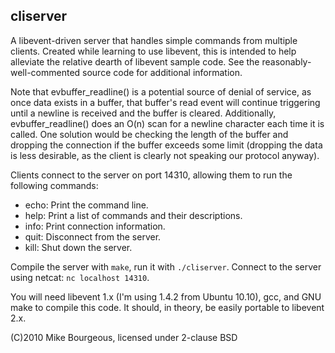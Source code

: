 cliserver
---------
A libevent-driven server that handles simple commands from multiple clients.
Created while learning to use libevent, this is intended to help alleviate the
relative dearth of libevent sample code.  See the reasonably-well-commented
source code for additional information.

Note that evbuffer_readline() is a potential source of denial of service, as
once data exists in a buffer, that buffer's read event will continue triggering
until a newline is received and the buffer is cleared.  Additionally,
evbuffer_readline() does an O(n) scan for a newline character each time it is
called.  One solution would be checking the length of the buffer and dropping
the connection if the buffer exceeds some limit (dropping the data is less
desirable, as the client is clearly not speaking our protocol anyway).

Clients connect to the server on port 14310, allowing them to run the following
commands:

 * echo:	Print the command line.
 * help:	Print a list of commands and their descriptions.
 * info:	Print connection information.
 * quit:	Disconnect from the server.
 * kill:	Shut down the server.

Compile the server with `make`, run it with `./cliserver`.  Connect to the
server using netcat: `nc localhost 14310`.

You will need libevent 1.x (I'm using 1.4.2 from Ubuntu 10.10), gcc, and GNU
make to compile this code.  It should, in theory, be easily portable to libevent
2.x.

(C)2010 Mike Bourgeous, licensed under 2-clause BSD

